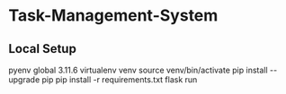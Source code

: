# Task-Management-System

## Local Setup

pyenv global 3.11.6
virtualenv venv
source venv/bin/activate
pip install --upgrade pip
pip install -r requirements.txt
flask run